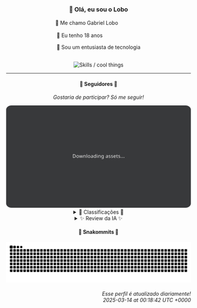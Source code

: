 <div align="center">
  <h3>👋 Olá, eu sou o Lobo</h3>
  
  <p>🐺 Me chamo Gabriel Loboㅤㅤㅤㅤㅤ</p>
  <p>🧔 Eu tenho 18 anosㅤㅤㅤㅤㅤㅤㅤㅤ</p>
  <p>🧠 Sou um entusiasta de tecnologia</p>

  <br/>

  <img width="600" alt="Skills / cool things" src="https://skills-icons.vercel.app/api/icons?i=python,md,html,css,js,github,git,vscode,linux,node,ts,sass,react,vite,vercel,lottie,ionic,capacitor,zustand,framer,firebase,arduino,godot,tailwind,shadcnui,lucide,zorinos,pnpm,reactnative&perline=14" />
</div>

<hr />

<div align="center">
    <h4>👤 Seguidores 👤</h4>
    <p><i>Gostaria de participar? Só me seguir!</i></p>
    <img width="600" src=".github/assets/cards/top3.svg" alt="Top 3 followers contributors (monthly)" />
    <details>
    <summary>🏅 Classificações 🏅</summary>
    <br/>
    <table>
        <thead>
            <tr align="center">
                <th>Posição</th>
                <th>Seguidor</th>
                <th>Contribuições</th>
            </tr>
        </thead>
        <tbody>
            <tr align="center">
                <td>1°</td>
                <td><a href="https://github.com/gustavosett">Gustavo Carvalho</a></td>
                <td>95 ctr.</td>
            </tr>
            <tr align="center">
                <td>2°</td>
                <td><a href="https://github.com/felipegueller">Felipe Gueller</a></td>
                <td>70 ctr.</td>
            </tr>
            <tr align="center">
                <td>3°</td>
                <td><a href="https://github.com/EvertonMJunior">Everton Marcelino Jr.</a></td>
                <td>66 ctr.</td>
            </tr>
            <tr align="center">
                <td>4°</td>
                <td><a href="https://github.com/LestterX">LestterX</a></td>
                <td>59 ctr.</td>
            </tr>
            <tr align="center">
                <td>5°</td>
                <td><a href="https://github.com/danko-nobre">Danilo Nobre</a></td>
                <td>47 ctr.</td>
            </tr>
            <tr align="center">
                <td>6°</td>
                <td><a href="https://github.com/wTechnoo">Cézar</a></td>
                <td>38 ctr.</td>
            </tr>
            <tr align="center">
                <td>7°</td>
                <td><a href="https://github.com/luannzin">Luan Fabri</a></td>
                <td>37 ctr.</td>
            </tr>
            <tr align="center">
                <td>8°</td>
                <td><a href="https://github.com/Cr-Israel">Carlos Israel</a></td>
                <td>30 ctr.</td>
            </tr>
            <tr align="center">
                <td>9°</td>
                <td><a href="https://github.com/LucasATS">Lucas Almeida Tiburtino da Silva</a></td>
                <td>30 ctr.</td>
            </tr>
            <tr align="center">
                <td>10°</td>
                <td><a href="https://github.com/GhostOfAngstrom">Ghost of Ångström♱₿</a></td>
                <td>29 ctr.</td>
            </tr>
        </tbody>
    </table>
    </details>
    <details>
    <summary>✨ Review da IA ✨</summary>
    <br/>
    <div align="justify"><p><b>Gustavo Carvalho</b>, ah, o campeão dos OpenTelemetry. Quase 100 contribuições, uau! Mas será que alguém realmente usa isso? Aposto que passa mais tempo configurando do que resolvendo problemas de verdade. E esses repositórios? "Contrib repository for the OpenTelemetry Collector"? Que nome inspirador! Parabéns por contribuir para a burocracia.</p>
<p><b>Felipe Gueller</b>, "componentes-html-diversos"... Que ousadia! E o curso de Origamid? Espero que pelo menos tenha aprendido a centralizar um div. Mas sério, a última atualização foi em agosto do ano passado? Estava de férias? Aproveitou bastante?</p>
<p><b>Everton Marcelino Jr.</b>, "passionate about technology", que bio genérica! TypeORM? Legal, mais uma abstração para esconder a complexidade do SQL. E aquele repositório pessoal, "EvertonMJunior/EvertonMJunior", com a última atualização em maio de 2024? Presumo que sua bio ainda seja a mesma de lá pra cá, não é? Mas ei, pelo menos contribuiu para o LiveKit. Já é alguma coisa.</p>
<p><b>LestterX</b>, portifólio e sistemas... Que bom que pelo menos tem um lugar para mostrar o que faz, porque pelo visto, não é no trabalho. "Esta aplicação não persiste os dados"? Que conceito inovador! E "Readme o' mine"? Sério? Parece que a criatividade foi gasta toda nos nomes dos repositórios. Ah, e a última atualização do portfólio foi em julho de 2023. Talvez seja hora de dar um tapa no visual, não acha?</p>
<p><b>Danilo Nobre</b>, Full-stack, Game dev e 3D Enthusiast? Uau, um gênio renascentista! Mas vamos ser sinceros, aquele projeto do Moodle com PHP de 2014 não conta, né? E esses jogos? "sw-game-dice-rolling"? Que nome sexy! Mas a última atualização foi há alguns dias, então talvez ainda tenha alguma esperança para você.</p>
<p><b>Cézar</b>, ".NET Developer". Que original! E aquele repositório "wTechnoo/wTechnoo" com a última atualização em julho de 2024? Aposto que é cheio de código revolucionário. Mas ei, pelo menos você sabe qual tecnologia usar, diferente de alguns por aí.</p>
<p><b>Luan Fabri</b>, "i have a brain". Que bom, porque pelas suas contribuições, estava começando a duvidar. "resourcesfree/free-resources"? Espero que pelo menos tenha achado algo útil para você. E "cpf-social"? Sério? Essa é a sua grande contribuição para a sociedade? Mas ei, pelo menos tem MDX no "loopvet-conteudo". Já é alguma coisa.</p>
<p><b>Carlos Israel</b>, "Software Engineer. Passionate about technology." Outro bio original! "SPA-universe"? Espero que não seja só mais um clone de tutorial por aí. E "API made in TypeScript with Fastify"? Que bom que está usando tecnologias modernas, mas será que realmente sabe o que está fazendo? E as últimas atualizações foram no ano passado, parece que a paixão pela tecnologia deu uma esfriada, não é?</p>
<p><b>Lucas Almeida Tiburtino da Silva</b>, "Dev de Sistemas | Engenhario Eletricista | Fã de IA". Que combo! Mas "dyMosaic"? App de edição de imagem com filtro? Sério? Com tanta inteligência artificial por aí, você está fazendo filtro de Instagram? E a última atualização foi em janeiro. Espero que esteja trabalhando em algo mais ambicioso agora.</p>
<p><b>Ghost of Ångström</b>, um nome misterioso para contribuições... modestas. Um fork e um site de criptomoedas sem KYC? Parece que alguém está tentando se manter anônimo por motivos... interessantes. Mas ei, pelo menos o site foi atualizado recentemente. Talvez ainda tenha algo a esconder.</p>
<p><b>Deivid Souza Santana</b>, "Estudante de Análise e Desenvolvimento de Sistemas apaixonado por desenvolvimento back-end". Que clichê! "Data-Structures" e "Design-Patterns"? Aposto que está decorando tudo para a prova, em vez de realmente entender. E "Taskmaster"? Website de organização de tarefas? Sério? Precisa de um website para organizar suas tarefas? Talvez devesse começar por aí.</p>
</div>
    </details>
</div>

<div align="center">
  <h4>🐍 Snakommits 🐍</h4>
    <picture>
      <source media="(prefers-color-scheme: dark)" srcset="https://raw.githubusercontent.com/Lobooooooo14/Lobooooooo14/snake-output/snake-dark.svg">
      <source media="(prefers-color-scheme: light)" srcset="https://raw.githubusercontent.com/Lobooooooo14/Lobooooooo14/snake-output/snake-light.svg">
      <img alt="github contribution grid snake animation" src="https://raw.githubusercontent.com/Lobooooooo14/Lobooooooo14/snake-output/snake-light.svg">
    </picture>
</div>

<h6 align="right">
  Esse perfil é atualizado diariamente!<br/> <i>2025-03-14 at 00:18:42 UTC +0000</i>
<h6>